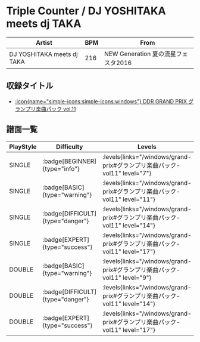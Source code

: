 # Triple Counter / DJ YOSHITAKA meets dj TAKA

|Artist|BPM|From|
|------|---|----|
|DJ YOSHITAKA meets dj TAKA|216|NEW Generation 夏の流星フェスタ2016|

## 収録タイトル

- [:icon{name="simple-icons:simple-icons:windows"} DDR GRAND PRIX グランプリ楽曲パック vol.11](/windows/grand-prix#グランプリ楽曲パック-vol11)

## 譜面一覧

|PlayStyle|Difficulty|Levels|Notes|Movie|
|---------|----------|------|-----|-----|
|SINGLE| :badge[BEGINNER]{type="info"}| :levels{links="/windows/grand-prix#グランプリ楽曲パック-vol11" level="7"}|281/11||
|SINGLE| :badge[BASIC]{type="warning"}| :levels{links="/windows/grand-prix#グランプリ楽曲パック-vol11" level="11"}|375/11||
|SINGLE| :badge[DIFFICULT]{type="danger"}| :levels{links="/windows/grand-prix#グランプリ楽曲パック-vol11" level="14"}|533/32||
|SINGLE| :badge[EXPERT]{type="success"}| :levels{links="/windows/grand-prix#グランプリ楽曲パック-vol11" level="17"}|718/23||
|DOUBLE| :badge[BASIC]{type="warning"}| :levels{links="/windows/grand-prix#グランプリ楽曲パック-vol11" level="9"}|297/12||
|DOUBLE| :badge[DIFFICULT]{type="danger"}| :levels{links="/windows/grand-prix#グランプリ楽曲パック-vol11" level="14"}|531/24||
|DOUBLE| :badge[EXPERT]{type="success"}| :levels{links="/windows/grand-prix#グランプリ楽曲パック-vol11" level="17"}|695/11||
